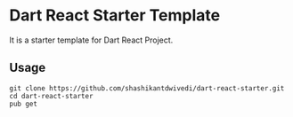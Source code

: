 # Dart React Starter Template

It is a starter template for Dart React Project.

## Usage
```shell
git clone https://github.com/shashikantdwivedi/dart-react-starter.git
cd dart-react-starter
pub get
```